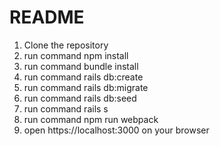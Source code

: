# README

1. Clone the repository
2. run command npm install
3. run command bundle install
4. run command rails db:create
5. run command rails db:migrate
6. run command rails db:seed
7. run command rails s
8. run command npm run webpack
9. open https://localhost:3000 on your browser

